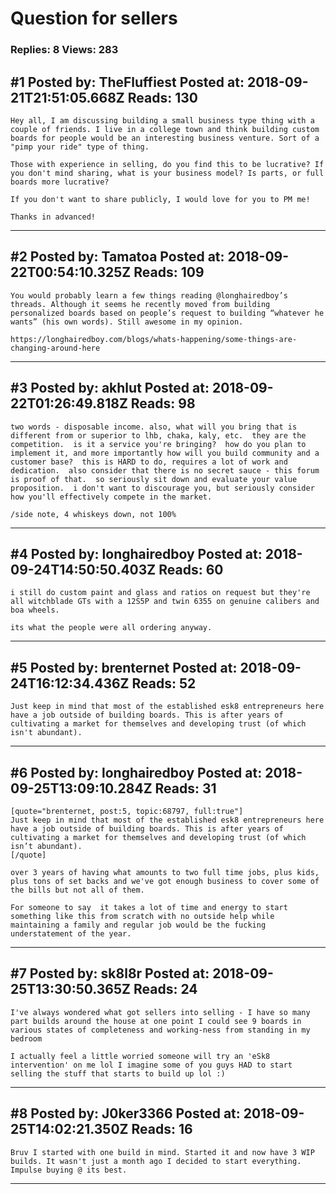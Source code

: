 # Question for sellers

### Replies: 8 Views: 283

## \#1 Posted by: TheFluffiest Posted at: 2018-09-21T21:51:05.668Z Reads: 130

```
Hey all, I am discussing building a small business type thing with a couple of friends. I live in a college town and think building custom boards for people would be an interesting business venture. Sort of a "pimp your ride" type of thing. 

Those with experience in selling, do you find this to be lucrative? If you don't mind sharing, what is your business model? Is parts, or full boards more lucrative?

If you don't want to share publicly, I would love for you to PM me!

Thanks in advanced!
```

---
## \#2 Posted by: Tamatoa Posted at: 2018-09-22T00:54:10.325Z Reads: 109

```
You would probably learn a few things reading @longhairedboy’s threads. Although it seems he recently moved from building personalized boards based on people’s request to building “whatever he wants” (his own words). Still awesome in my opinion. 

https://longhairedboy.com/blogs/whats-happening/some-things-are-changing-around-here
```

---
## \#3 Posted by: akhlut Posted at: 2018-09-22T01:26:49.818Z Reads: 98

```
two words - disposable income. also, what will you bring that is different from or superior to lhb, chaka, kaly, etc.  they are the competition.  is it a service you're bringing?  how do you plan to implement it, and more importantly how will you build community and a customer base?  this is HARD to do, requires a lot of work and dedication.  also consider that there is no secret sauce - this forum is proof of that.  so seriously sit down and evaluate your value proposition.  i don't want to discourage you, but seriously consider how you'll effectively compete in the market.

/side note, 4 whiskeys down, not 100%
```

---
## \#4 Posted by: longhairedboy Posted at: 2018-09-24T14:50:50.403Z Reads: 60

```
i still do custom paint and glass and ratios on request but they're all witchblade GTs with a 12S5P and twin 6355 on genuine calibers and boa wheels. 

its what the people were all ordering anyway.
```

---
## \#5 Posted by: brenternet Posted at: 2018-09-24T16:12:34.436Z Reads: 52

```
Just keep in mind that most of the established esk8 entrepreneurs here have a job outside of building boards. This is after years of cultivating a market for themselves and developing trust (of which isn't abundant).
```

---
## \#6 Posted by: longhairedboy Posted at: 2018-09-25T13:09:10.284Z Reads: 31

```
[quote="brenternet, post:5, topic:68797, full:true"]
Just keep in mind that most of the established esk8 entrepreneurs here have a job outside of building boards. This is after years of cultivating a market for themselves and developing trust (of which isn’t abundant).
[/quote]

over 3 years of having what amounts to two full time jobs, plus kids, plus tons of set backs and we've got enough business to cover some of the bills but not all of them. 

For someone to say  it takes a lot of time and energy to start something like this from scratch with no outside help while maintaining a family and regular job would be the fucking understatement of the year.
```

---
## \#7 Posted by: sk8l8r Posted at: 2018-09-25T13:30:50.365Z Reads: 24

```
I've always wondered what got sellers into selling - I have so many part builds around the house at one point I could see 9 boards in various states of completeness and working-ness from standing in my bedroom 

I actually feel a little worried someone will try an 'eSk8 intervention' on me lol I imagine some of you guys HAD to start selling the stuff that starts to build up lol :)
```

---
## \#8 Posted by: J0ker3366 Posted at: 2018-09-25T14:02:21.350Z Reads: 16

```
Bruv I started with one build in mind. Started it and now have 3 WIP builds. It wasn't just a month ago I decided to start everything. Impulse buying @ its best.
```

---
